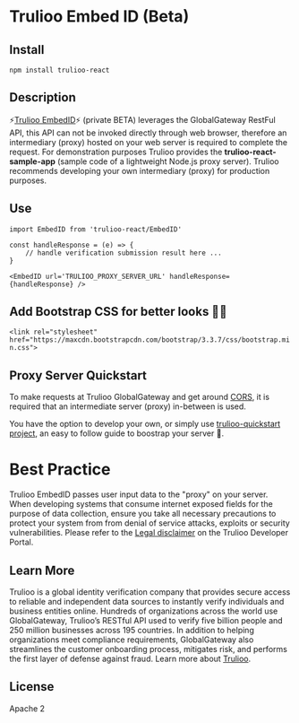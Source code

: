 # Trulioo Embed ID (Beta)

## Install

`npm install trulioo-react`

## Description

⚡[Trulioo EmbedID](https://github.com/Trulioo/trulioo-react)⚡ (private BETA) leverages the GlobalGateway RestFul API, this API can not be invoked directly through web browser, therefore an intermediary (proxy) hosted on your web server is required to complete the request. For demonstration purposes Trulioo provides the **trulioo-react-sample-app** (sample code of a lightweight Node.js proxy server). Trulioo recommends developing your own intermediary (proxy) for production purposes.

## Use

```
import EmbedID from 'trulioo-react/EmbedID'

const handleResponse = (e) => {
    // handle verification submission result here ...
}

<EmbedID url='TRULIOO_PROXY_SERVER_URL' handleResponse={handleResponse} />
```

## Add Bootstrap CSS for better looks 💇🏼

`<link rel="stylesheet" href="https://maxcdn.bootstrapcdn.com/bootstrap/3.3.7/css/bootstrap.min.css">`

## Proxy Server Quickstart

To make requests at Trulioo GlobalGateway and get around [CORS](https://developer.mozilla.org/en-US/docs/Web/HTTP/CORS), it is required that an intermediate server (proxy) in-between is used.

You have the option to develop your own, or simply use [trulioo-quickstart project](https://github.com/Trulioo/trulioo-react-sample-app), an easy to follow guide to boostrap your server 🚀.

# Best Practice

Trulioo EmbedID passes user input data to the "proxy" on your server. When developing systems that consume internet exposed fields for the purpose of data collection, ensure you take all necessary precautions to protect your system from from denial of service attacks, exploits or security vulnerabilities. Please refer to the [Legal disclaimer](https://developer.trulioo.com/docs/legal) on the Trulioo Developer Portal.

## Learn More

Trulioo is a global identity verification company that provides secure access to reliable and independent data sources to instantly verify individuals and business entities online. Hundreds of organizations across the world use GlobalGateway, Trulioo’s RESTful API used to verify five billion people and 250 million businesses across 195 countries. In addition to helping organizations meet compliance requirements, GlobalGateway also streamlines the customer onboarding process, mitigates risk, and performs the first layer of defense against fraud. Learn more about [Trulioo](https://www.trulioo.com/).

## License

Apache 2
